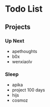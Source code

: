 # Todo List

## Projects

### Up Next
* apethoughts
* b0x
* wenxiaolv

### Sleep
* apika
* project 100 days
* hijs
* cosmoz
